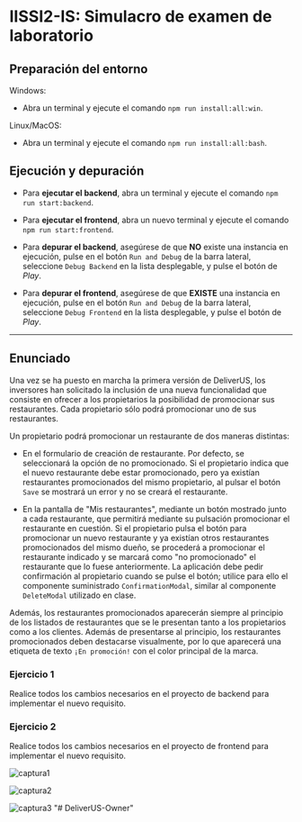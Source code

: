 # IISSI2-IS: Simulacro de examen de laboratorio

## Preparación del entorno

Windows:

* Abra un terminal y ejecute el comando `npm run install:all:win`.

Linux/MacOS:

* Abra un terminal y ejecute el comando `npm run install:all:bash`.

## Ejecución y depuración

* Para **ejecutar el backend**, abra un terminal y ejecute el comando `npm run start:backend`.

* Para **ejecutar el frontend**, abra un nuevo terminal y ejecute el comando `npm run start:frontend`.

* Para **depurar el backend**, asegúrese de que **NO** existe una instancia en ejecución, pulse en el botón `Run and Debug` de la barra lateral, seleccione `Debug Backend` en la lista desplegable, y pulse el botón de *Play*.

* Para **depurar el frontend**, asegúrese de que **EXISTE** una instancia en ejecución, pulse en el botón `Run and Debug` de la barra lateral, seleccione `Debug Frontend` en la lista desplegable, y pulse el botón de *Play*.

---

## Enunciado

Una vez se ha puesto en marcha la primera versión de DeliverUS, los inversores han solicitado la inclusión de una nueva funcionalidad que consiste en ofrecer a los propietarios la posibilidad de promocionar sus restaurantes. Cada propietario sólo podrá promocionar uno de sus restaurantes.

Un propietario podrá promocionar un restaurante de dos maneras distintas:

* En el formulario de creación de restaurante. Por defecto, se seleccionará la opción de no promocionado. Si el propietario indica que el nuevo restaurante debe estar promocionado, pero ya existían restaurantes promocionados del mismo propietario, al pulsar el botón `Save` se mostrará un error y no se creará el restaurante.

* En la pantalla de "Mis restaurantes", mediante un botón mostrado junto a cada restaurante, que permitirá mediante su pulsación promocionar el restaurante en cuestión. Si el propietario pulsa el botón para promocionar un nuevo restaurante y ya existían otros restaurantes promocionados del mismo dueño, se procederá a promocionar el restaurante indicado y se marcará como "no promocionado" el restaurante que lo fuese anteriormente. La aplicación debe pedir confirmación al propietario cuando se pulse el botón; utilice para ello el componente suministrado `ConfirmationModal`, similar al componente `DeleteModal` utilizado en clase.

Además, los restaurantes promocionados aparecerán siempre al principio de los listados de restaurantes que se le presentan tanto a los propietarios como a los clientes. Además de presentarse al principio, los restaurantes promocionados deben destacarse visualmente, por lo que aparecerá una etiqueta de texto `¡En promoción!` con el color principal de la marca.

### Ejercicio 1

Realice todos los cambios necesarios en el proyecto de backend para implementar el nuevo requisito.

### Ejercicio 2

Realice todos los cambios necesarios en el proyecto de frontend para implementar el nuevo requisito.


![captura1](https://user-images.githubusercontent.com/19324988/235651836-d57d9c7e-4b8d-46a2-9154-b414a7abf702.png)


![captura2](https://user-images.githubusercontent.com/19324988/235651849-4d03c7d9-f332-4952-8cbc-9fa5db4f97fb.png)


![captura3](https://user-images.githubusercontent.com/19324988/235651853-e1d13916-4f47-4e17-97e0-5696b647bee7.png)
"# DeliverUS-Owner" 
